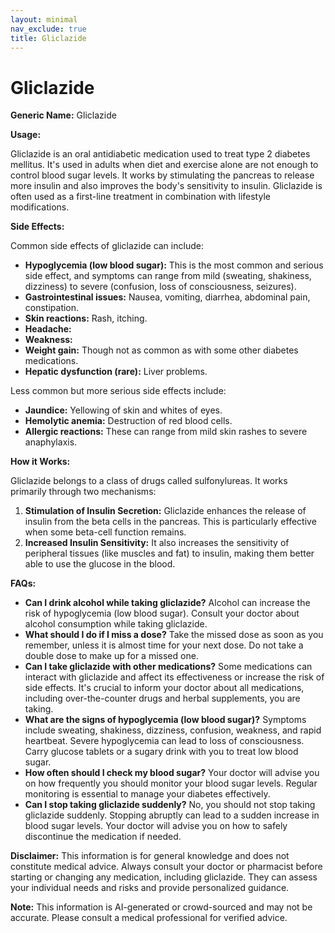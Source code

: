 ```yaml
---
layout: minimal
nav_exclude: true
title: Gliclazide
---
```


# Gliclazide

**Generic Name:** Gliclazide

**Usage:**

Gliclazide is an oral antidiabetic medication used to treat type 2 diabetes mellitus.  It's used in adults when diet and exercise alone are not enough to control blood sugar levels. It works by stimulating the pancreas to release more insulin and also improves the body's sensitivity to insulin.  Gliclazide is often used as a first-line treatment in combination with lifestyle modifications.

**Side Effects:**

Common side effects of gliclazide can include:

* **Hypoglycemia (low blood sugar):** This is the most common and serious side effect, and symptoms can range from mild (sweating, shakiness, dizziness) to severe (confusion, loss of consciousness, seizures).
* **Gastrointestinal issues:** Nausea, vomiting, diarrhea, abdominal pain, constipation.
* **Skin reactions:** Rash, itching.
* **Headache:**
* **Weakness:**
* **Weight gain:** Though not as common as with some other diabetes medications.
* **Hepatic dysfunction (rare):** Liver problems.

Less common but more serious side effects include:

* **Jaundice:** Yellowing of skin and whites of eyes.
* **Hemolytic anemia:** Destruction of red blood cells.
* **Allergic reactions:** These can range from mild skin rashes to severe anaphylaxis.

**How it Works:**

Gliclazide belongs to a class of drugs called sulfonylureas. It works primarily through two mechanisms:

1. **Stimulation of Insulin Secretion:** Gliclazide enhances the release of insulin from the beta cells in the pancreas. This is particularly effective when some beta-cell function remains.
2. **Increased Insulin Sensitivity:** It also increases the sensitivity of peripheral tissues (like muscles and fat) to insulin, making them better able to use the glucose in the blood.

**FAQs:**

* **Can I drink alcohol while taking gliclazide?**  Alcohol can increase the risk of hypoglycemia (low blood sugar).  Consult your doctor about alcohol consumption while taking gliclazide.
* **What should I do if I miss a dose?** Take the missed dose as soon as you remember, unless it is almost time for your next dose. Do not take a double dose to make up for a missed one.
* **Can I take gliclazide with other medications?**  Some medications can interact with gliclazide and affect its effectiveness or increase the risk of side effects.  It's crucial to inform your doctor about all medications, including over-the-counter drugs and herbal supplements, you are taking.
* **What are the signs of hypoglycemia (low blood sugar)?** Symptoms include sweating, shakiness, dizziness, confusion, weakness, and rapid heartbeat. Severe hypoglycemia can lead to loss of consciousness.  Carry glucose tablets or a sugary drink with you to treat low blood sugar.
* **How often should I check my blood sugar?** Your doctor will advise you on how frequently you should monitor your blood sugar levels.  Regular monitoring is essential to manage your diabetes effectively.
* **Can I stop taking gliclazide suddenly?**  No, you should not stop taking gliclazide suddenly.  Stopping abruptly can lead to a sudden increase in blood sugar levels. Your doctor will advise you on how to safely discontinue the medication if needed.


**Disclaimer:** This information is for general knowledge and does not constitute medical advice.  Always consult your doctor or pharmacist before starting or changing any medication, including gliclazide. They can assess your individual needs and risks and provide personalized guidance.


**Note:** This information is AI-generated or crowd-sourced and may not be accurate. Please consult a medical professional for verified advice.